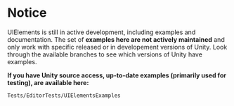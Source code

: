 # Notice

UIElements is still in active development, including examples and documentation. The set of **examples here are not actively maintained** and only work with specific released or in developement versions of Unity. Look through the available branches to see which versions of Unity have examples.

**If you have Unity source access, up-to-date examples (primarily used for testing), are available here:**
```
Tests/EditorTests/UIElementsExamples
```
